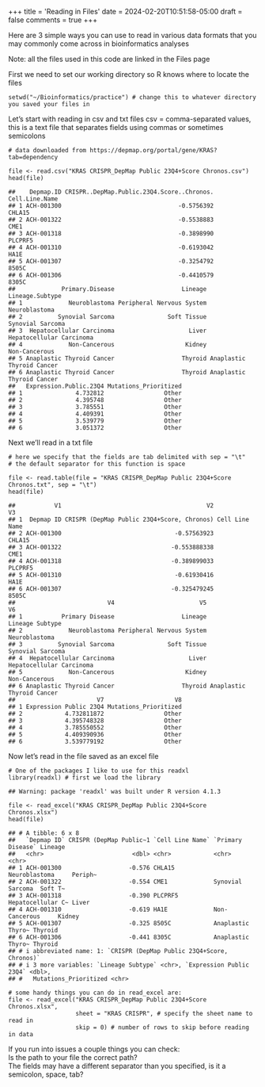 +++
title = 'Reading in Files'
date = 2024-02-20T10:51:58-05:00
draft = false
comments = true
+++

Here are 3 simple ways you can use to read in various data formats that
you may commonly come across in bioinformatics analyses

Note: all the files used in this code are linked in the Files page

First we need to set our working directory so R knows where to locate
the files

    setwd("~/Bioinformatics/practice") # change this to whatever directory you saved your files in

Let’s start with reading in csv and txt files csv = comma-separated
values, this is a text file that separates fields using commas or
sometimes semicolons

    # data downloaded from https://depmap.org/portal/gene/KRAS?tab=dependency

    file <- read.csv("KRAS CRISPR_DepMap Public 23Q4+Score Chronos.csv")
    head(file)

    ##    Depmap.ID CRISPR..DepMap.Public.23Q4.Score..Chronos. Cell.Line.Name
    ## 1 ACH-001300                                 -0.5756392         CHLA15
    ## 2 ACH-001322                                 -0.5538883           CME1
    ## 3 ACH-001318                                 -0.3898990        PLCPRF5
    ## 4 ACH-001310                                 -0.6193042           HA1E
    ## 5 ACH-001307                                 -0.3254792          8505C
    ## 6 ACH-001306                                 -0.4410579          8305C
    ##             Primary.Disease                   Lineage           Lineage.Subtype
    ## 1             Neuroblastoma Peripheral Nervous System             Neuroblastoma
    ## 2          Synovial Sarcoma               Soft Tissue          Synovial Sarcoma
    ## 3  Hepatocellular Carcinoma                     Liver  Hepatocellular Carcinoma
    ## 4             Non-Cancerous                    Kidney             Non-Cancerous
    ## 5 Anaplastic Thyroid Cancer                   Thyroid Anaplastic Thyroid Cancer
    ## 6 Anaplastic Thyroid Cancer                   Thyroid Anaplastic Thyroid Cancer
    ##   Expression.Public.23Q4 Mutations_Prioritized
    ## 1               4.732812                 Other
    ## 2               4.395748                 Other
    ## 3               3.785551                 Other
    ## 4               4.409391                 Other
    ## 5               3.539779                 Other
    ## 6               3.051372                 Other

Next we’ll read in a txt file

    # here we specify that the fields are tab delimited with sep = "\t"
    # the default separator for this function is space

    file <- read.table(file = "KRAS CRISPR_DepMap Public 23Q4+Score Chronos.txt", sep = "\t")
    head(file)

    ##           V1                                         V2             V3
    ## 1  Depmap ID CRISPR (DepMap Public 23Q4+Score, Chronos) Cell Line Name
    ## 2 ACH-001300                                -0.57563923         CHLA15
    ## 3 ACH-001322                               -0.553888338           CME1
    ## 4 ACH-001318                               -0.389899033        PLCPRF5
    ## 5 ACH-001310                                -0.61930416           HA1E
    ## 6 ACH-001307                               -0.325479245          8505C
    ##                          V4                        V5                        V6
    ## 1           Primary Disease                   Lineage           Lineage Subtype
    ## 2             Neuroblastoma Peripheral Nervous System             Neuroblastoma
    ## 3          Synovial Sarcoma               Soft Tissue          Synovial Sarcoma
    ## 4  Hepatocellular Carcinoma                     Liver  Hepatocellular Carcinoma
    ## 5             Non-Cancerous                    Kidney             Non-Cancerous
    ## 6 Anaplastic Thyroid Cancer                   Thyroid Anaplastic Thyroid Cancer
    ##                       V7                    V8
    ## 1 Expression Public 23Q4 Mutations_Prioritized
    ## 2            4.732811872                 Other
    ## 3            4.395748328                 Other
    ## 4            3.785550552                 Other
    ## 5            4.409390936                 Other
    ## 6            3.539779192                 Other

Now let’s read in the file saved as an excel file

    # One of the packages I like to use for this readxl
    library(readxl) # first we load the library

    ## Warning: package 'readxl' was built under R version 4.1.3

    file <- read_excel("KRAS CRISPR_DepMap Public 23Q4+Score Chronos.xlsx")
    head(file)

    ## # A tibble: 6 x 8
    ##   `Depmap ID` CRISPR (DepMap Public~1 `Cell Line Name` `Primary Disease` Lineage
    ##   <chr>                         <dbl> <chr>            <chr>             <chr>  
    ## 1 ACH-001300                   -0.576 CHLA15           Neuroblastoma     Periph~
    ## 2 ACH-001322                   -0.554 CME1             Synovial Sarcoma  Soft T~
    ## 3 ACH-001318                   -0.390 PLCPRF5          Hepatocellular C~ Liver  
    ## 4 ACH-001310                   -0.619 HA1E             Non-Cancerous     Kidney 
    ## 5 ACH-001307                   -0.325 8505C            Anaplastic Thyro~ Thyroid
    ## 6 ACH-001306                   -0.441 8305C            Anaplastic Thyro~ Thyroid
    ## # i abbreviated name: 1: `CRISPR (DepMap Public 23Q4+Score, Chronos)`
    ## # i 3 more variables: `Lineage Subtype` <chr>, `Expression Public 23Q4` <dbl>,
    ## #   Mutations_Prioritized <chr>

    # some handy things you can do in read_excel are:
    file <- read_excel("KRAS CRISPR_DepMap Public 23Q4+Score Chronos.xlsx",
                       sheet = "KRAS CRISPR", # specify the sheet name to read in
                       skip = 0) # number of rows to skip before reading in data 

If you run into issues a couple things you can check:  
Is the path to your file the correct path?  
The fields may have a different separator than you specified, is it a semicolon, space, tab?
